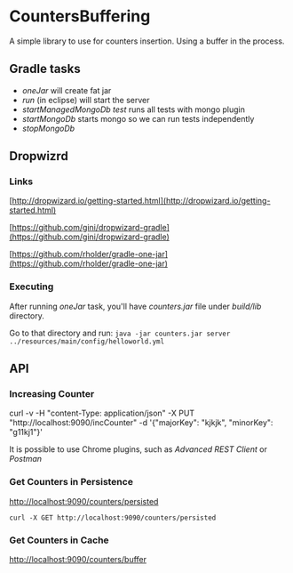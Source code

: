 # CountersBuffering
A simple library to use for counters insertion. Using a buffer in the process. 

## Gradle tasks
* *oneJar* will create fat jar
* *run* (in eclipse) will start the server
* *startManagedMongoDb test* runs all tests with mongo plugin
* *startMongoDb* starts mongo so we can run tests independently
* *stopMongoDb*

## Dropwizrd
### Links
[http://dropwizard.io/getting-started.html](http://dropwizard.io/getting-started.html)

[https://github.com/gini/dropwizard-gradle](https://github.com/gini/dropwizard-gradle)

[https://github.com/rholder/gradle-one-jar](https://github.com/rholder/gradle-one-jar)

### Executing
After running *oneJar* task, you'll have *counters.jar* file under *build/lib* directory.

Go to that directory and run: `java -jar counters.jar server ../resources/main/config/helloworld.yml`

## API
### Increasing Counter
curl -v -H "content-Type: application/json" -X PUT "http://localhost:9090/incCounter" -d '{"majorKey": "kjkjk", "minorKey": "g11kj1"}'

It is possible to use Chrome plugins, such as *Advanced REST Client* or *Postman*

### Get Counters in Persistence
[http://localhost:9090/counters/persisted](http://localhost:9090/counters/persisted)

`curl -X GET http://localhost:9090/counters/persisted`

### Get Counters in Cache
[http://localhost:9090/counters/buffer](http://localhost:9090/counters/buffer)
